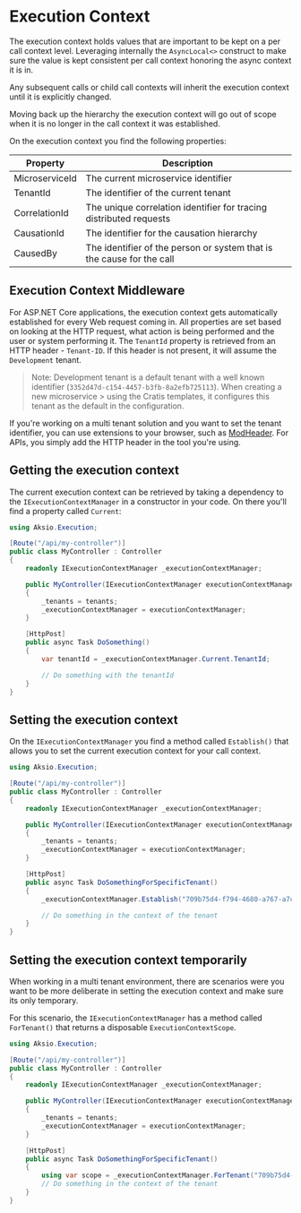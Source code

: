 # Execution Context

The execution context holds values that are important to be kept on a per call context level.
Leveraging internally the `AsyncLocal<>` construct to make sure the value is kept consistent
per call context honoring the async context it is in.

Any subsequent calls or child call contexts will inherit the execution context until it is
explicitly changed.

Moving back up the hierarchy the execution context will go out of scope when it is no longer
in the call context it was established.

On the execution context you find the following properties:

| Property | Description |
| -------- | ----------- |
| MicroserviceId | The current microservice identifier |
| TenantId | The identifier of the current tenant |
| CorrelationId | The unique correlation identifier for tracing distributed requests |
| CausationId | The identifier for the causation hierarchy |
| CausedBy | The identifier of the person or system that is the cause for the call |

## Execution Context Middleware

For ASP.NET Core applications, the execution context gets automatically established for every Web request coming in.
All properties are set based on looking at the HTTP request, what action is being performed and the user or system
performing it. The `TenantId` property is retrieved from an HTTP header - `Tenant-ID`. If this header is not present,
it will assume the `Development` tenant.

> Note: Development tenant is a default tenant with a well known identifier (`3352d47d-c154-4457-b3fb-8a2efb725113`).
> When creating a new microservice > using the Cratis templates, it configures this tenant as the default in the configuration.

If you're working on a multi tenant solution and you want to set the tenant identifier, you can use extensions to your
browser, such as [ModHeader](https://modheader.com/). For APIs, you simply add the HTTP header in the tool you're using.

## Getting the execution context

The current execution context can be retrieved by taking a dependency to the `IExecutionContextManager`
in a constructor in your code. On there you'll find a property called `Current`:

```csharp
using Aksio.Execution;

[Route("/api/my-controller")]
public class MyController : Controller
{
    readonly IExecutionContextManager _executionContextManager;

    public MyController(IExecutionContextManager executionContextManager)
    {
        _tenants = tenants;
        _executionContextManager = executionContextManager;
    }

    [HttpPost]
    public async Task DoSomething()
    {
        var tenantId = _executionContextManager.Current.TenantId;

        // Do something with the tenantId
    }
}
```

## Setting the execution context

On the `IExecutionContextManager` you find a method called `Establish()` that allows you
to set the current execution context for your call context.

```csharp
using Aksio.Execution;

[Route("/api/my-controller")]
public class MyController : Controller
{
    readonly IExecutionContextManager _executionContextManager;

    public MyController(IExecutionContextManager executionContextManager)
    {
        _tenants = tenants;
        _executionContextManager = executionContextManager;
    }

    [HttpPost]
    public async Task DoSomethingForSpecificTenant()
    {
        _executionContextManager.Establish("709b75d4-f794-4680-a767-a7c7d69d98ac")

        // Do something in the context of the tenant
    }
}
```

## Setting the execution context temporarily

When working in a multi tenant environment, there are scenarios were you want to be more deliberate in setting
the execution context and make sure its only temporary.

For this scenario, the `IExecutionContextManager` has a method called `ForTenant()` that returns a disposable
`ExecutionContextScope`.

```csharp
using Aksio.Execution;

[Route("/api/my-controller")]
public class MyController : Controller
{
    readonly IExecutionContextManager _executionContextManager;

    public MyController(IExecutionContextManager executionContextManager)
    {
        _tenants = tenants;
        _executionContextManager = executionContextManager;
    }

    [HttpPost]
    public async Task DoSomethingForSpecificTenant()
    {
        using var scope = _executionContextManager.ForTenant("709b75d4-f794-4680-a767-a7c7d69d98ac")
        // Do something in the context of the tenant
    }
}
```
